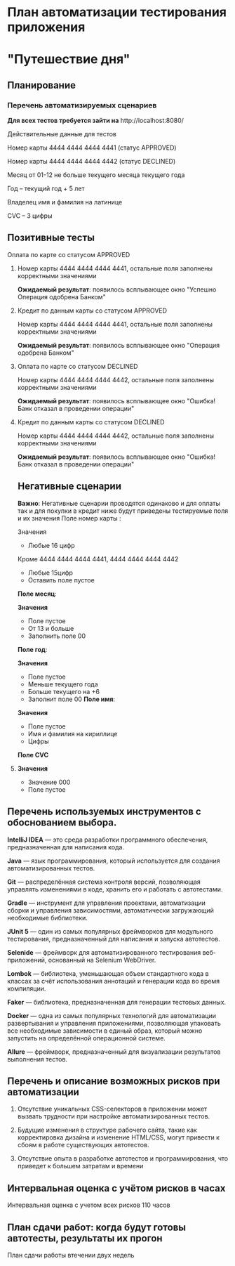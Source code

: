# План автоматизации тестирования приложения 
# "Путешествие дня"

## Планирование
### Перечень автоматизируемых сценариев

  **Для всех тестов требуется зайти на** http://localhost:8080/

   Действительные данные для тестов

   Номер карты 4444 4444 4444 4441 (статус APPROVED)

   Номер карты 4444 4444 4444 4442 (статус DECLINED)

   Месяц от 01-12 не больше текущего месяца текущего года

   Год – текущий год + 5 лет

   Владелец имя и фамилия на латинице

   CVC – 3 цифры

   ## Позитивные тесты
 Оплата по карте со статусом APPROVED

1. Номер карты 4444 4444 4444 4441, остальные поля заполнены корректными значениями

   **Ожидаемый результат**: появилось всплывающее окно "Успешно Операция одобрена Банком"
2. Кредит по данным карты со статусом APPROVED
 
   Номер карты 4444 4444 4444 4441, остальные поля заполнены корректными значениями

   **Ожидаемый результат**: появилось всплывающее окно "Операция одобрена Банком"
3. Оплата по карте со статусом DECLINED

   Номер карты 4444 4444 4444 4442, остальные поля заполнены корректными значениями

   **Ожидаемый результат**: появилось всплывающее окно "Ошибка! Банк отказал в проведении операции"
4. Кредит по данным карты со статусом DECLINED

   Номер карты 4444 4444 4444 4442, остальные поля заполнены корректными значениями

   **Ожидаемый результат**: появилось всплывающее окно "Ошибка! Банк отказал в проведении операции"
   ## Негативные сценарии

   **Важно**: Негативные сценарии проводятся  одинаково и для оплаты так и для покупки в кредит ниже будут приведены тестируемые поля и их значения
   Поле номер карты :

   Значения

   *	Любые 16 цифр
   
   Кроме 4444 4444 4444 4441, 4444 4444 4444 4442

   *	Любые 15цифр
   *	Оставить поле пустое
   
   **Поле месяц**:

   **Значения**

   *	Поле пустое
   *	От 13 и больше
   *	Заполнить поле 00

   **Поле год**:
   
   **Значения**

   *	Поле пустое
   *	Меньше текущего года
   *	Больше текущего на +6
   *	Заполнит поле 00
   **Поле имя**:
   
   **Значения**

   *	Поле пустое
   *	Имя и фамилия на кириллице
   *	Цифры

   **Поле CVC**
5. 
   **Значения**

   *    Значение 000
   *	Поле пустое

  ## Перечень используемых инструментов с обоснованием выбора.
 
   **IntelliJ IDEA** — это среда разработки программного обеспечения, предназначенная для написания кода.

   **Java** — язык программирования, который используется для создания автоматизированных тестов.

   **Git** — распределённая система контроля версий, позволяющая управлять изменениями в коде, хранить его и работать с автотестами.

   **Gradle** — инструмент для управления проектами, автоматизации сборки и управления зависимостями, автоматически загружающий необходимые библиотеки.

   **JUnit 5** — один из самых популярных фреймворков для модульного тестирования, предназначенный для написания и запуска автотестов.

   **Selenide** — фреймворк для автоматизированного тестирования веб-приложений, основанный на Selenium WebDriver.

   **Lombok** — библиотека, уменьшающая объем стандартного кода в классах за счёт использования аннотаций и генерации кода во время компиляции.

   **Faker** — библиотека, предназначенная для генерации тестовых данных.

   **Docker** — одна из самых популярных технологий для автоматизации развертывания и управления приложениями, позволяющая упаковать все необходимые зависимости в единый образ, который можно запустить на определённой операционной системе.

   **Allure** — фреймворк, предназначенный для визуализации результатов выполнения тестов.

  ## Перечень и описание возможных рисков при автоматизации

  1. Отсутствие уникальных CSS-селекторов в приложении может вызвать трудности при настройке автоматизированных тестов.

  2. Будущие изменения в структуре рабочего сайта, такие как корректировка дизайна и изменение HTML/CSS, могут привести к сбоям в работе существующих автотестов.

  3. Отсутствие опыта в разработке автотестов и программирования, что приведет к большем затратам и времени

  ## Интервальная оценка с учётом рисков в часах

   Интервальная оценка с учетом всех рисков 110 часов

## План сдачи работ: когда будут готовы автотесты, результаты их прогон 
   План сдачи работы втечении двух недель
   